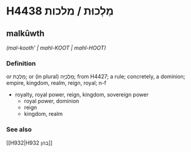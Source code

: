 # H4438 מַלְכוּת / מלכות

## malkûwth

_(mal-kooth' | mahl-KOOT | mahl-HOOT)_

### Definition

or מַלְכֻת; or (in plural) מַלְכֻיָּה; from H4427; a rule; concretely, a dominion; empire, kingdom, realm, reign, royal; n-f

- royalty, royal power, reign, kingdom, sovereign power
  - royal power, dominion
  - reign
  - kingdom, realm

### See also

[[H932|H932 בהן]]

